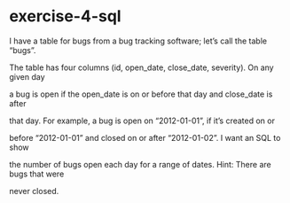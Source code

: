 # exercise-4-sql

I have a table for bugs from a bug tracking software; let’s call the table “bugs”.

The table has four columns (id, open_date, close_date, severity). On any given day

a bug is open if the open_date is on or before that day and close_date is after

that day. For example, a bug is open on “2012-01-01”, if it’s created on or

before “2012-01-01” and closed on or after “2012-01-02”. I want an SQL to show

the number of bugs open each day for a range of dates. Hint: There are bugs that were

never closed.
